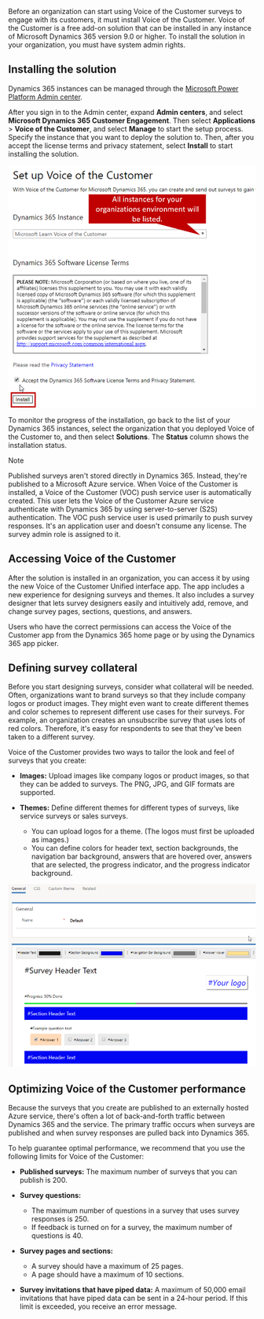 Before an organization can start using Voice of the Customer surveys to engage with its customers, it must install Voice of the Customer. Voice of the Customer is a free add-on solution that can be installed in any instance of Microsoft Dynamics 365 version 9.0 or higher. To install the solution in your organization, you must have system admin rights.

## Installing the solution

Dynamics 365 instances can be managed through the [Microsoft Power Platform Admin center](https://admin.powerplatform.microsoft.com).

After you sign in to the Admin center, expand **Admin centers**, and select **Microsoft Dynamics 365 Customer Engagement**. Then select **Applications** \> **Voice of the Customer**, and select **Manage** to start the setup process. Specify the instance that you want to deploy the solution to. Then, after you accept the license terms and privacy statement, select **Install** to start installing the solution.

![Set up Voice of the Customer page](../media/DS-unit2-1.png)

To monitor the progress of the installation, go back to the list of your Dynamics 365 instances, select the organization that you deployed Voice of the Customer to, and then select **Solutions**. The **Status** column shows the installation status.

> [!NOTE] 
> Published surveys aren't stored directly in Dynamics 365. Instead, they're published to a Microsoft Azure service. When Voice of the Customer is installed, a Voice of the Customer (VOC) push service user is automatically created. This user lets the Voice of the Customer Azure service authenticate with Dynamics 365 by using server-to-server (S2S) authentication. The VOC push service user is used primarily to push survey responses. It's an application user and doesn't consume any license. The survey admin role is assigned to it.

## Accessing Voice of the Customer

After the solution is installed in an organization, you can access it by using the new Voice of the Customer Unified interface app. The app includes a new experience for designing surveys and themes. It also includes a survey designer that lets survey designers easily and intuitively add, remove, and change survey pages, sections, questions, and answers.

Users who have the correct permissions can access the Voice of the Customer app from the Dynamics 365 home page or by using the Dynamics 365 app picker.

## Defining survey collateral

Before you start designing surveys, consider what collateral will be needed. Often, organizations want to brand surveys so that they include company logos or product images. They might even want to create different themes and color schemes to represent different use cases for their surveys. For example, an organization creates an unsubscribe survey that uses lots of red colors. Therefore, it's easy for respondents to see that they've been taken to a different survey.

Voice of the Customer provides two ways to tailor the look and feel of surveys that you create:

- **Images:** Upload images like company logos or product images, so that they can be added to surveys. The PNG, JPG, and GIF formats are supported.
- **Themes:** Define different themes for different types of surveys, like service surveys or sales surveys.

    - You can upload logos for a theme. (The logos must first be uploaded as images.)
    - You can define colors for header text, section backgrounds, the navigation bar background, answers that are hovered over, answers that are selected, the progress indicator, and the progress indicator background.

![Survey theme](../media/DS-unit2-2.png)

## Optimizing Voice of the Customer performance

Because the surveys that you create are published to an externally hosted Azure service, there's often a lot of back-and-forth traffic between Dynamics 365 and the service. The primary traffic occurs when surveys are published and when survey responses are pulled back into Dynamics 365.

To help guarantee optimal performance, we recommend that you use the following limits for Voice of the Customer:

- **Published surveys:** The maximum number of surveys that you can publish is 200.
- **Survey questions:**

    - The maximum number of questions in a survey that uses survey responses is 250.
    - If feedback is turned on for a survey, the maximum number of questions is 40.

- **Survey pages and sections:**

    - A survey should have a maximum of 25 pages.
    - A page should have a maximum of 10 sections.

- **Survey invitations that have piped data:** A maximum of 50,000 email invitations that have piped data can be sent in a 24-hour period. If this limit is exceeded, you receive an error message.
